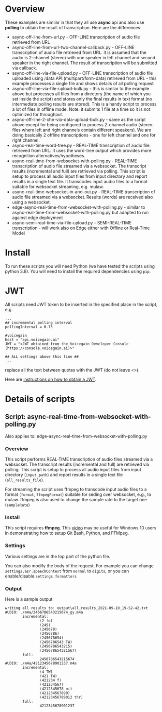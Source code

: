 # Overview

These examples are similar in that they all use **async** api and also use **polling** to obtain the result of transcription. Here are the differences: 
* async-off-line-from-url.py - OFF-LINE transcription of audio file retrieved from URL
* async-off-line-from-url-two-channel-callback.py - OFF-LINE transcription of audio file retrieved from URL. It is assumed that the audio is 2-channel (stereo) with one speaker in left channel and second speaker in the right channel. The result of transcription will be submitted via callback.
* async-off-line-via-file-upload.py - OFF-LINE transcription of audio file uploaded using /data API (multipart/form-data)
retrieved from URL - this example processes a single file and shows details of all polling request
* async-off-line-via-file-upload-bulk.py - this is similar to the example above but processes all files from a directory (the name of which you set inside the script) and stores only the final results in text format (no intermediate polling results are stored). This is a handy script to process a lot of files in offline mode. Note: it submits 1 file at a time so it is not optimized for throughput.  
* async-off-line-2-chn-via-data-upload-bulk.py - same as the script above except for being configured to process 2-channel audio (stereo files where left and right channels contain different speakers). We are doing basically 2 offline transcriptions - one for left channel and one for right channel.
* async-real-time-word-tree.py - REAL-TIME transcription of audio file retrieved from URL. It uses the word-tree output which provides more recognition alternatives/hypotheses.
* async-real-time-from-websocket-with-polling.py - REAL-TIME transcription of audio file streamed via a websocket. The transcript results (incremental and full) are retrieved via polling. This script is setup to process all audio input files from input directory and report results in a single text file. It transcodes input audio files to a format suitable for websocket streaming, e.g. mulaw. 
* async-real-time-websocket-in-and-out.py - REAL-TIME transcription of audio file streamed via a websocket. Results (words) are received also using a websocket.
* edge-async-real-time-from-websocket-with-polling.py - similar to async-real-time-from-websocket-with-polling.py but adapted to run against edge deployment
* async-semi-real-time-via-file-upload.py - SEMI-REAL-TIME transcription - will work also on Edge either with Offline or Real-Time Model

# Install
To run these scripts you will need Python (we have tested the scripts using python 3.8). You will need to install the required dependencies using `pip`.

# JWT

All scripts need JWT token to be inserted in the specified place in the script, e.g.

```
...
## incremental polling interval
pollingInterval = 0.75

#voicegain
host = "api.voicegain.ai"
JWT = "<JWT obtained from the Voicegain Developer Console (https://console.voicegain.ai)>"

## ALL settings above this line ##
...
```

replace all the text between quotes with the JWT (do not leave <>).

Here are [instructions on how to obtain a JWT](https://support.voicegain.ai/hc/en-us/articles/360028023691-JWT-Authentication).

# Details of scripts
## Script: async-real-time-from-websocket-with-polling.py

Also applies to: edge-async-real-time-from-websocket-with-polling.py

### **Overview** 
This script performs REAL-TIME transcription of audio files streamed via a websocket. The transcript results (incremental and full) are retrieved via polling. This script is setup to process all audio input files from input directory (`input_path`) and report results in a single text file (`all_results_file`). 

For streaming the script uses ffmpeg to transcode input audio files to a format (`format`, `ffmpegFormat`) suitable for seding over websocket, e.g., to mulaw. ffmpeg is also used to change the sample rate to the target one (`sampleRate`)  

### **Install**
This script requires **ffmpeg**. This [video](https://www.youtube.com/watch?v=HmoCT7Km0wo) may be useful for Windows 10 users in demonstrating how to setup Git Bash, Python, and FFMpeg.  

### **Settings**

Various settings are in the top part of the python file.

You can also modify the body of the request. For example you can change `settings.asr.speechContext` from `normal` to `digits`, or you can enable/disable `settings.formatters`

### **Output**

Here is a sample output
```
writing all results to: output\all_results_2021-09-10_19-52-42.txt
AUDIO: ./m4a/2456786543215674_gy.m4a
        incremental:
                (2 fo)
                (245)
                (245678)
                (2456786)
                (245678654)
                (2456786543 TW)
                (2456786543215)
                (245678654321567)
        full:
                2456786543215674
AUDIO: ./m4a/4212345678901237.m4a
        incremental:
                (4 TW)
                (421 TW)
                (421234 f)
                (421234567)
                (4212345678 ni)
                (421234567890)
                (42123456789012 thr)
        full:
                4212345678901237

